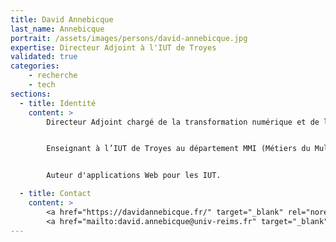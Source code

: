 ```yaml
---
title: David Annebicque
last_name: Annebicque
portrait: /assets/images/persons/david-annebicque.jpg
expertise: Directeur Adjoint à l'IUT de Troyes
validated: true
categories:
    - recherche
    - tech
sections:
  - title: Identité
    content: >
        Directeur Adjoint chargé de la transformation numérique et de l'innovation pédagogique à l'Institut Universitaire de Technologie (IUT) de Troyes, Université de Reims Champagne-Ardenne


        Enseignant à l’IUT de Troyes au département MMI (Métiers du Multimédia et de l’Internet) et chercheur au CReSTIC (Centre de Recherche en STIC, Université de Reims Champagne-Ardenne). Directeur adjoint de l’IUT de Troyes chargé de la transformation numérique et de l’innovation pédagogique. J’enseigne essentiellement les langages de programmation Web (PHP, HTML, CSS), les framework du web (Symfony, CodeIgniter,…), et les concepts de l’ergonomie et de l’accessibilité Web.


        Auteur d'applications Web pour les IUT.

  - title: Contact
    content: >
        <a href="https://davidannebicque.fr/" target="_blank" rel="noreferrer">Site</a> –
        <a href="mailto:david.annebicque@univ-reims.fr" target="_blank" rel="noreferrer">Mail</a>
---
```

